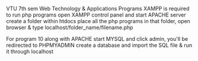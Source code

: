 VTU 7th sem Web Technology & Applications Programs
XAMPP is required to run php programs
open XAMPP control panel and start APACHE server
create a folder within htdocs place all the php programs in that folder, open browser & type 
localhost/folder_name/filename.php

For program 10 along with APACHE start MYSQL and click admin, you'll be redirected to PHPMYADMIN 
create a database and import the SQL file &  run it through localhost
